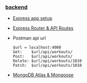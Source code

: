 ### [backend](https://www.youtube.com/watch?v=98BzS5Oz5E4&list=PL4cUxeGkcC9iJ_KkrkBZWZRHVwnzLIoUE&ab_channel=NetNinja)

- [Express app setup](https://www.youtube.com/watch?v=8DploTqLstE&list=PL4cUxeGkcC9iJ_KkrkBZWZRHVwnzLIoUE&index=2&ab_channel=NetNinja)
- [Express Router & API Routes](https://www.youtube.com/watch?v=Ll6knx7sFis&list=PL4cUxeGkcC9iJ_KkrkBZWZRHVwnzLIoUE&index=3&ab_channel=NetNinja)
- Postman api url

    ```
    $url = localhost:4000
    Get:    $url/api/workouts/
    Post:   $url/api/workouts/
    Delete: $url/api/workouts/1010
    Patch:  $url/api/workouts/1010
	```
- [MongoDB Atlas & Mongoose](https://www.youtube.com/watch?v=s0anSjEeua8&list=PL4cUxeGkcC9iJ_KkrkBZWZRHVwnzLIoUE&index=6&ab_channel=NetNinja)